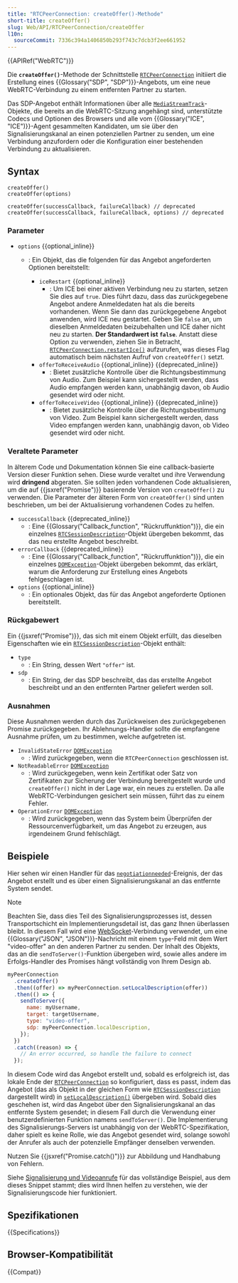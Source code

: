 ```yaml
---
title: "RTCPeerConnection: createOffer()-Methode"
short-title: createOffer()
slug: Web/API/RTCPeerConnection/createOffer
l10n:
  sourceCommit: 7336c394a1406850b293f743c7dcb3f2ee661952
---
```


{{APIRef("WebRTC")}}

Die **`createOffer()`**-Methode der Schnittstelle [`RTCPeerConnection`](/de/docs/Web/API/RTCPeerConnection) initiiert die Erstellung eines {{Glossary("SDP", "SDP")}}-Angebots, um eine neue WebRTC-Verbindung zu einem entfernten Partner zu starten.

Das SDP-Angebot enthält Informationen über alle [`MediaStreamTrack`](/de/docs/Web/API/MediaStreamTrack)-Objekte, die bereits an die WebRTC-Sitzung angehängt sind, unterstützte Codecs und Optionen des Browsers und alle vom {{Glossary("ICE", "ICE")}}-Agent gesammelten Kandidaten, um sie über den Signalisierungskanal an einen potenziellen Partner zu senden, um eine Verbindung anzufordern oder die Konfiguration einer bestehenden Verbindung zu aktualisieren.

## Syntax

```js-nolint
createOffer()
createOffer(options)

createOffer(successCallback, failureCallback) // deprecated
createOffer(successCallback, failureCallback, options) // deprecated
```

### Parameter

- `options` {{optional_inline}}

  - : Ein Objekt, das die folgenden für das Angebot angeforderten Optionen bereitstellt:

    - `iceRestart` {{optional_inline}}
      - : Um ICE bei einer aktiven Verbindung neu zu starten, setzen Sie dies auf `true`.
        Dies führt dazu, dass das zurückgegebene Angebot andere Anmeldedaten hat als die bereits vorhandenen.
        Wenn Sie dann das zurückgegebene Angebot anwenden, wird ICE neu gestartet.
        Geben Sie `false` an, um dieselben Anmeldedaten beizubehalten und ICE daher nicht neu zu starten.
        **Der Standardwert ist `false`**. Anstatt diese Option zu verwenden, ziehen Sie in Betracht, [`RTCPeerConnection.restartIce()`](/de/docs/Web/API/RTCPeerConnection/restartIce) aufzurufen, was dieses Flag automatisch beim nächsten Aufruf von `createOffer()` setzt.
    - `offerToReceiveAudio` {{optional_inline}} {{deprecated_inline}}
      - : Bietet zusätzliche Kontrolle über die Richtungsbestimmung von Audio. Zum Beispiel kann sichergestellt werden, dass Audio empfangen werden kann, unabhängig davon, ob Audio gesendet wird oder nicht.
    - `offerToReceiveVideo` {{optional_inline}} {{deprecated_inline}}
      - : Bietet zusätzliche Kontrolle über die Richtungsbestimmung von Video. Zum Beispiel kann sichergestellt werden, dass Video empfangen werden kann, unabhängig davon, ob Video gesendet wird oder nicht.

### Veraltete Parameter

In älterem Code und Dokumentation können Sie eine callback-basierte Version dieser Funktion sehen.
Diese wurde veraltet und ihre Verwendung wird **dringend** abgeraten.
Sie sollten jeden vorhandenen Code aktualisieren, um die auf {{jsxref("Promise")}} basierende Version von `createOffer()` zu verwenden.
Die Parameter der älteren Form von `createOffer()` sind unten beschrieben, um bei der Aktualisierung vorhandenen Codes zu helfen.

- `successCallback` {{deprecated_inline}}
  - : Eine {{Glossary("Callback_function", "Rückruffunktion")}}, die ein einzelnes [`RTCSessionDescription`](/de/docs/Web/API/RTCSessionDescription)-Objekt übergeben bekommt, das das neu erstellte Angebot beschreibt.
- `errorCallback` {{deprecated_inline}}
  - : Eine {{Glossary("Callback_function", "Rückruffunktion")}}, die ein einzelnes [`DOMException`](/de/docs/Web/API/DOMException)-Objekt übergeben bekommt, das erklärt, warum die Anforderung zur Erstellung eines Angebots fehlgeschlagen ist.
- `options` {{optional_inline}}
  - : Ein optionales Objekt, das für das Angebot angeforderte Optionen bereitstellt.

### Rückgabewert

Ein {{jsxref("Promise")}}, das sich mit einem Objekt erfüllt, das dieselben Eigenschaften wie ein [`RTCSessionDescription`](/de/docs/Web/API/RTCSessionDescription)-Objekt enthält:

- `type`
  - : Ein String, dessen Wert `"offer"` ist.
- `sdp`
  - : Ein String, der das SDP beschreibt, das das erstellte Angebot beschreibt und an den entfernten Partner geliefert werden soll.

### Ausnahmen

Diese Ausnahmen werden durch das Zurückweisen des zurückgegebenen Promise zurückgegeben.
Ihr Ablehnungs-Handler sollte die empfangene Ausnahme prüfen, um zu bestimmen, welche aufgetreten ist.

- `InvalidStateError` [`DOMException`](/de/docs/Web/API/DOMException)
  - : Wird zurückgegeben, wenn die `RTCPeerConnection` geschlossen ist.
- `NotReadableError` [`DOMException`](/de/docs/Web/API/DOMException)
  - : Wird zurückgegeben, wenn kein Zertifikat oder Satz von Zertifikaten zur Sicherung der Verbindung bereitgestellt wurde und `createOffer()` nicht in der Lage war, ein neues zu erstellen.
    Da alle WebRTC-Verbindungen gesichert sein müssen, führt das zu einem Fehler.
- `OperationError` [`DOMException`](/de/docs/Web/API/DOMException)
  - : Wird zurückgegeben, wenn das System beim Überprüfen der Ressourcenverfügbarkeit, um das Angebot zu erzeugen, aus irgendeinem Grund fehlschlägt.

## Beispiele

Hier sehen wir einen Handler für das [`negotiationneeded`](/de/docs/Web/API/RTCPeerConnection/negotiationneeded_event)-Ereignis, der das Angebot erstellt und es über einen Signalisierungskanal an das entfernte System sendet.

> [!NOTE]
> Beachten Sie, dass dies Teil des Signalisierungsprozesses ist, dessen Transportschicht ein Implementierungsdetail ist, das ganz Ihnen überlassen bleibt.
> In diesem Fall wird eine [WebSocket](/de/docs/Web/API/WebSockets_API)-Verbindung verwendet, um eine {{Glossary("JSON", "JSON")}}-Nachricht mit einem `type`-Feld mit dem Wert "video-offer" an den anderen Partner zu senden.
> Der Inhalt des Objekts, das an die `sendToServer()`-Funktion übergeben wird, sowie alles andere im Erfolgs-Handler des Promises hängt vollständig von Ihrem Design ab.

```js
myPeerConnection
  .createOffer()
  .then((offer) => myPeerConnection.setLocalDescription(offer))
  .then(() => {
    sendToServer({
      name: myUsername,
      target: targetUsername,
      type: "video-offer",
      sdp: myPeerConnection.localDescription,
    });
  })
  .catch((reason) => {
    // An error occurred, so handle the failure to connect
  });
```

In diesem Code wird das Angebot erstellt und, sobald es erfolgreich ist, das lokale Ende der [`RTCPeerConnection`](/de/docs/Web/API/RTCPeerConnection) so konfiguriert, dass es passt, indem das Angebot (das als Objekt in der gleichen Form wie [`RTCSessionDescription`](/de/docs/Web/API/RTCSessionDescription) dargestellt wird) in [`setLocalDescription()`](/de/docs/Web/API/RTCPeerConnection/setLocalDescription) übergeben wird.
Sobald dies geschehen ist, wird das Angebot über den Signalisierungskanal an das entfernte System gesendet; in diesem Fall durch die Verwendung einer benutzerdefinierten Funktion namens `sendToServer()`.
Die Implementierung des Signalisierungs-Servers ist unabhängig von der WebRTC-Spezifikation, daher spielt es keine Rolle, wie das Angebot gesendet wird, solange sowohl der Anrufer als auch der potenzielle Empfänger denselben verwenden.

Nutzen Sie {{jsxref("Promise.catch()")}} zur Abbildung und Handhabung von Fehlern.

Siehe [Signalisierung und Videoanrufe](/de/docs/Web/API/WebRTC_API/Signaling_and_video_calling) für das vollständige Beispiel, aus dem dieses Snippet stammt; dies wird Ihnen helfen zu verstehen, wie der Signalisierungscode hier funktioniert.

## Spezifikationen

{{Specifications}}

## Browser-Kompatibilität

{{Compat}}
